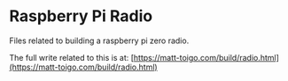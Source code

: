 # Raspberry Pi Radio
Files related to building a raspberry pi zero radio.

The full write related to this is at: [https://matt-toigo.com/build/radio.html](https://matt-toigo.com/build/radio.html)
